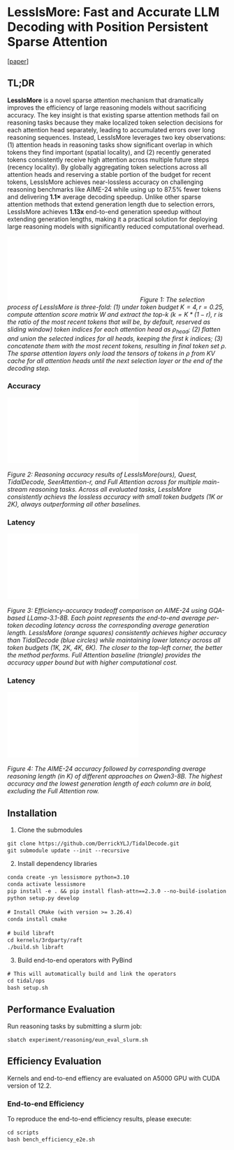 # LessIsMore: Fast and Accurate LLM Decoding with Position Persistent Sparse Attention
[[paper]()] 
## TL;DR
**LessIsMore** is a novel sparse attention mechanism that dramatically improves the efficiency of large reasoning models without sacrificing accuracy. The key insight is that existing sparse attention methods fail on reasoning tasks because they make localized token selection decisions for each attention head separately, leading to accumulated errors over long reasoning sequences. Instead, LessIsMore leverages two key observations: (1) attention heads in reasoning tasks show significant overlap in which tokens they find important (spatial locality), and (2) recently generated tokens consistently receive high attention across multiple future steps (recency locality). By globally aggregating token selections across all attention heads and reserving a stable portion of the budget for recent tokens, LessIsMore achieves near-lossless accuracy on challenging reasoning benchmarks like AIME-24 while using up to 87.5% fewer tokens and delivering **1.1×** average decoding speedup. Unlike other sparse attention methods that extend generation length due to selection errors, LessIsMore achieves **1.13x** end-to-end generation speedup without extending generation lengths, making it a practical solution for deploying large reasoning models with significantly reduced computational overhead.

![Figure 1: LessIsMore Sparse Attention](assets/LessIsMore_selection.pdf)
*Figure 1: The selection process of LessIsMore is three-fold: (1) under token budget $K=4, r=0.25$, compute attention score matrix $W$ and extract the top-k ($k=K*(1-r)$, $r$ is the ratio of the most recent tokens that will be, by default, reserved as sliding window) token indices for each attention head as $\rho_{head}$; (2) flatten and union the selected indices for all heads, keeping the first k indices; (3) concatenate them with the most recent tokens, resulting in final token set $\rho$. The sparse attention layers only load the tensors of tokens in $\rho$ from KV cache for all attention heads until the next selection layer or the end of the decoding step.*

### Accuracy
![Figure 2: Reasoning Evaluation](assets/accuracy.pdf)

*Figure 2: Reasoning accuracy results of LessIsMore(ours), Quest, TidalDecode, SeerAttention-r, and Full Attention across for multiple main-stream reasoning tasks. Across all evaluated tasks, LessIsMore consistently achievs the lossless accuracy with small token budgets (1K or 2K), always outperforming all other baselines.*

### Latency
![Figure 3: Latency Evaluation](assets/e2e_efficiency.pdf)

*Figure 3: Efficiency-accuracy tradeoff comparison on AIME-24 using GQA-based LLama-3.1-8B. Each point represents the end-to-end average per-token decoding latency across the corresponding average generation length. LessIsMore (orange squares) consistently achieves higher accuracy than TidalDecode (blue circles) while maintaining lower latency across all token budgets (1K, 2K, 4K, 6K). The closer to the top-left corner, the better the method performs. Full Attention baseline (triangle) provides the accuracy upper bound but with higher computational cost.*

### Latency
![Figure 4: Generation Length Comparison](assets/e2e_efficiency.pdf)

*Figure 4: The AIME-24 accuracy followed by corresponding average reasoning length (in K) of different approaches on Qwen3-8B. The highest accuracy and the lowest generation length of each column are in bold, excluding the Full Attention row.*


## Installation
1. Clone the submodules
```
git clone https://github.com/DerrickYLJ/TidalDecode.git
git submodule update --init --recursive
```
2. Install dependency libraries
```
conda create -yn lessismore python=3.10
conda activate lessismore
pip install -e . && pip install flash-attn==2.3.0 --no-build-isolation
python setup.py develop

# Install CMake (with version >= 3.26.4)
conda install cmake

# build libraft
cd kernels/3rdparty/raft
./build.sh libraft
```
3. Build end-to-end operators with PyBind
```
# This will automatically build and link the operators
cd tidal/ops
bash setup.sh
```

## Performance Evaluation
Run reasoning tasks by submitting a slurm job:
```
sbatch experiment/reasoning/eun_eval_slurm.sh
```


## Efficiency Evaluation
Kernels and end-to-end effiency are evaluated on A5000 GPU with CUDA version of 12.2.

### End-to-end Efficiency

To reproduce the end-to-end efficiency results, please execute:
```
cd scripts
bash bench_efficiency_e2e.sh
```


<!-- ## Reference
```

``` -->

